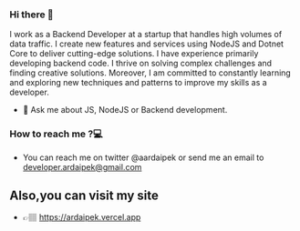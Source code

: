 ### Hi there 👋


 I work as a Backend Developer at a startup that handles high volumes of data traffic. I create new features and services using NodeJS and Dotnet Core to deliver cutting-edge solutions. I have experience primarily developing backend code. I thrive on solving complex challenges and finding creative solutions. Moreover, I am committed to constantly learning and exploring new techniques and patterns to improve my skills as a developer.

- 💬 Ask me about JS, NodeJS or Backend development.


### How to reach me ?💻
    
  - You can reach me on twitter @aardaipek or send me an email to developer.ardaipek@gmail.com

## Also,you can visit my site

- 👉🏽 https://ardaipek.vercel.app


